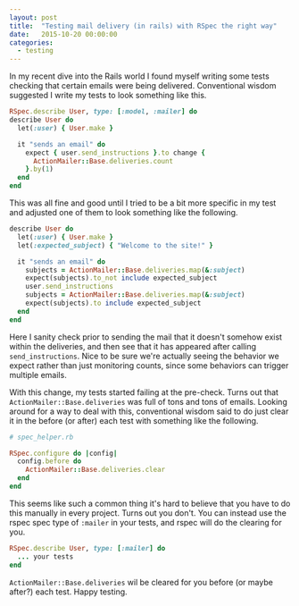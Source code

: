 ```yaml
---
layout: post
title:  "Testing mail delivery (in rails) with RSpec the right way"
date:   2015-10-20 00:00:00
categories:
  - testing
---
```


In my recent dive into the Rails world I found myself writing some tests
checking that certain emails were being delivered.  Conventional wisdom
suggested I write my tests to look something like this.

```ruby
RSpec.describe User, type: [:model, :mailer] do
describe User do
  let(:user) { User.make }

  it "sends an email" do
    expect { user.send_instructions }.to change {
      ActionMailer::Base.deliveries.count
    }.by(1)
  end
end
```

This was all fine and good until I tried to be a bit more specific in my test
and adjusted one of them to look something like the following.

```ruby
describe User do
  let(:user) { User.make }
  let(:expected_subject) { "Welcome to the site!" }

  it "sends an email" do
    subjects = ActionMailer::Base.deliveries.map(&:subject)
    expect(subjects).to_not include expected_subject
    user.send_instructions
    subjects = ActionMailer::Base.deliveries.map(&:subject)
    expect(subjects).to include expected_subject
  end
end
```

Here I sanity check prior to sending the mail that it doesn't somehow exist
within the deliveries, and then see that it has appeared after calling
`send_instructions`.  Nice to be sure we're actually seeing the behavior we
expect rather than just monitoring counts, since some behaviors can trigger
multiple emails.

With this change, my tests started failing at the pre-check.  Turns out that
`ActionMailer::Base.deliveries` was full of tons and tons of emails.  Looking
around for a way to deal with this, conventional wisdom said to do just clear
it in the before (or after) each test with something like the following.

```ruby
# spec_helper.rb

RSpec.configure do |config|
  config.before do
    ActionMailer::Base.deliveries.clear
  end
end
```

This seems like such a common thing it's hard to believe that you have to do
this manually in every project.  Turns out you don't.  You can instead use the
rspec spec type of `:mailer` in your tests, and rspec will do the clearing for
you.


```ruby
RSpec.describe User, type: [:mailer] do
  ... your tests
end
```

`ActionMailer::Base.deliveries` wil be cleared for you before (or maybe after?)
each test.  Happy testing.
